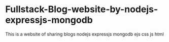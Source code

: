 # Fullstack-Blog-website-by-nodejs-expressjs-mongodb
This is a website of sharing blogs
nodejs
expressjs
mongodb
ejs
css
js
html
